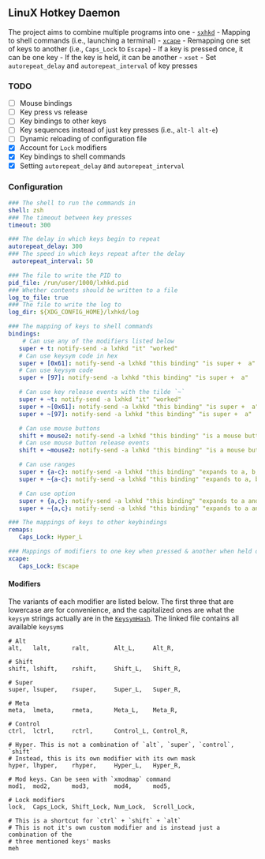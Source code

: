 ## LinuX Hotkey Daemon

The project aims to combine multiple programs into one
    - [`sxhkd`](https://github.com/baskerville/sxhkd.git)
        - Mapping to shell commands (i.e., launching a terminal)
    - [`xcape`](https://github.com/alols/xcape)
        - Remapping one set of keys to another (i.e., `Caps_Lock` to `Escape`)
            - If a key is pressed once, it can be one key
            - If the key is held, it can be another
    - `xset`
        - Set `autorepeat_delay` and `autorepeat_interval` of key presses

### TODO
- [ ] Mouse bindings
- [ ] Key press vs release
- [ ] Key bindings to other keys
- [ ] Key sequences instead of just key presses (i.e., `alt-l alt-e`)
- [ ] Dynamic reloading of configuration file
- [x] Account for `Lock` modifiers
- [x] Key bindings to shell commands
- [x] Setting `autorepeat_delay` and `autorepeat_interval`

### Configuration
```yaml
### The shell to run the commands in
shell: zsh
### The timeout between key presses
timeout: 300

### The delay in which keys begin to repeat
autorepeat_delay: 300
### The speed in which keys repeat after the delay
 autorepeat_interval: 50

### The file to write the PID to
pid_file: /run/user/1000/lxhkd.pid
### Whether contents should be written to a file
log_to_file: true
### The file to write the log to
log_dir: ${XDG_CONFIG_HOME}/lxhkd/log

### The mapping of keys to shell commands
bindings:
    # Can use any of the modifiers listed below
   super + t: notify-send -a lxhkd "it" "worked"
   # Can use keysym code in hex
   super + [0x61]: notify-send -a lxhkd "this binding" "is super +  a"
   # Can use keysym code
   super + [97]: notify-send -a lxhkd "this binding" "is super +  a"

   # Can use key release events with the tilde `~`
   super + ~t: notify-send -a lxhkd "it" "worked"
   super + ~[0x61]: notify-send -a lxhkd "this binding" "is super +  a"
   super + ~[97]: notify-send -a lxhkd "this binding" "is super +  a"

   # Can use mouse buttons
   shift + mouse2: notify-send -a lxhkd "this binding" "is a mouse button"
   # Can use mouse button release events
   shift + ~mouse2: notify-send -a lxhkd "this binding" "is a mouse button"

   # Can use ranges
   super + {a-c}: notify-send -a lxhkd "this binding" "expands to a, b, and c"
   super + ~{a-c}: notify-send -a lxhkd "this binding" "expands to a, b, and c"

   # Can use option
   super + {a,c}: notify-send -a lxhkd "this binding" "expands to a and c"
   super + ~{a,c}: notify-send -a lxhkd "this binding" "expands to a and c"

### The mappings of keys to other keybindings
remaps:
   Caps_Lock: Hyper_L

### Mappings of modifiers to one key when pressed & another when held down
xcape:
   Caps_Lock: Escape
```

#### Modifiers
The variants of each modifier are listed below. The first three that are lowercase are for convenience,
and the capitalized ones are what the `keysym` strings actually are in the [`KeysymHash`](src/keys/keysym.rs).
The linked file contains all available `keysym`s
```
# Alt
alt,   lalt,      ralt,       Alt_L,     Alt_R,

# Shift
shift, lshift,    rshift,     Shift_L,   Shift_R,

# Super
super, lsuper,    rsuper,     Super_L,   Super_R,

# Meta
meta,  lmeta,     rmeta,      Meta_L,    Meta_R,

# Control
ctrl,  lctrl,     rctrl,      Control_L, Control_R,

# Hyper. This is not a combination of `alt`, `super`, `control`, `shift`
# Instead, this is its own modifier with its own mask
hyper, lhyper,    rhyper,     Hyper_L,   Hyper_R,

# Mod keys. Can be seen with `xmodmap` command
mod1,  mod2,      mod3,       mod4,      mod5,

# Lock modifiers
lock,  Caps_Lock, Shift_Lock, Num_Lock,  Scroll_Lock,

# This is a shortcut for `ctrl` + `shift` + `alt`
# This is not it's own custom modifier and is instead just a combination of the
# three mentioned keys' masks
meh
```
